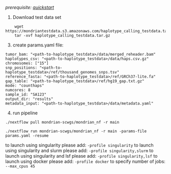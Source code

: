 *prerequisite: [quickstart](README.md)*

1. Download test data set

```
    wget https://mondriantestdata.s3.amazonaws.com/haplotype_calling_testdata.tar.gz
    tar -xvf haplotype_calling_testdata.tar.gz
```


3. create params.yaml file:

```
tumor_bam: "<path-to-haplotype_testdata>/data/merged_reheader.bam"
haplotypes_csv: "<path-to-haplotype_testdata>/data/haps.csv.gz"
chromosomes: ["15"]
snp_positions: "<path-to-haplotype_testdata>/ref/thousand_genomes_snps.tsv"
reference_fasta: "<path-to-haplotype_testdata>/ref/GRCh37-lite.fa"
gap_table: "<path-to-haplotype_testdata>/ref/hg19_gap.txt.gz"
mode: "counthaps"
numcores: 8
sample_id: "SA123"
output_dir: "results"
metadata_input: "<path-to-haplotype_testdata>/data/metadata.yaml"
```

4. run pipeline
```
./nextflow pull mondrian-scwgs/mondrian_nf -r main

./nextflow run mondrian-scwgs/mondrian_nf -r main -params-file params.yaml -resume
```

to launch using singularity please add: `-profile singularity`
to launch using singularity and slurm please add: `-profile singularity,slurm`
to launch using singularity and lsf please add: `-profile singularity,lsf`
to launch using docker please add: `-profile docker`
to specify number of jobs: `--max_cpus 45`
